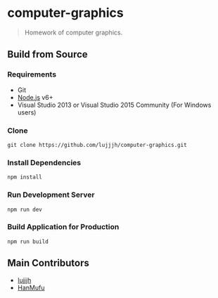 # computer-graphics

> Homework of computer graphics.

## Build from Source

### Requirements

- Git
- [Node.js](https://nodejs.org/en/) v6+
- Visual Studio 2013 or Visual Studio 2015 Community (For Windows users)

### Clone

    git clone https://github.com/lujjjh/computer-graphics.git

### Install Dependencies

    npm install

### Run Development Server

    npm run dev

### Build Application for Production

    npm run build

## Main Contributors

- [lujjjh](https://github.com/lujjjh)
- [HanMufu](https://github.com/HanMufu)
